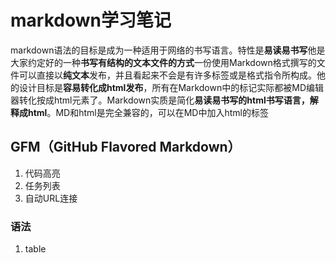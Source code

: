 # markdown学习笔记
markdown语法的目标是成为一种适用于网络的书写语言。特性是**易读易书写**他是大家约定好的一种**书写有结构的文本文件的方式**一份使用Markdown格式撰写的文件可以直接以**纯文本**发布，并且看起来不会是有许多标签或是格式指令所构成。他的设计目标是**容易转化成html发布**，所有在Markdown中的标记实际都被MD编辑器转化按成html元素了。Markdown实质是简化**易读易书写的html书写语言，解释成html**。MD和html是完全兼容的，可以在MD中加入html的标签
 ## GFM（GitHub Flavored Markdown）
1. 代码高亮
2. 任务列表
3. 自动URL连接
### 语法
1.   table

<!--stackedit_data:
eyJoaXN0b3J5IjpbNTQ3MjE0NDU2XX0=
-->